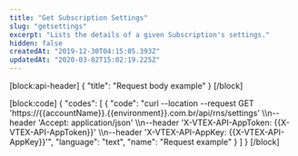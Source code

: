 ```yaml
---
title: "Get Subscription Settings"
slug: "getsettings"
excerpt: "Lists the details of a given Subscription's settings."
hidden: false
createdAt: "2019-12-30T04:15:05.393Z"
updatedAt: "2020-03-02T15:02:19.225Z"
---
```

[block:api-header]
{
  "title": "Request body example"
}
[/block]

[block:code]
{
  "codes": [
    {
      "code": "curl --location --request GET 'https://{{accountName}}.{{environment}}.com.br/api/rns/settings' \\\n--header 'Accept: application/json' \\\n--header 'X-VTEX-API-AppToken: {{X-VTEX-API-AppToken}}' \\\n--header 'X-VTEX-API-AppKey: {{X-VTEX-API-AppKey}}'",
      "language": "text",
      "name": "Request example"
    }
  ]
}
[/block]